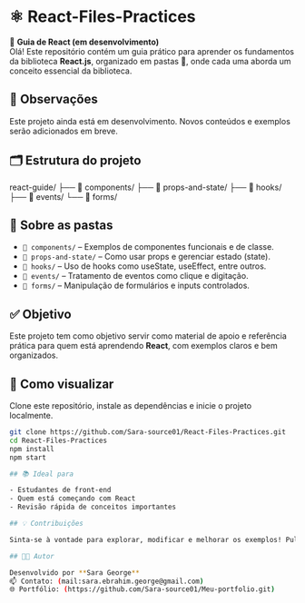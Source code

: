 # ⚛️ React-Files-Practices
📘 **Guia de React (em desenvolvimento)**  
Olá! Este repositório contém um guia prático para aprender os fundamentos da biblioteca **React.js**, organizado em pastas 📂, onde cada uma aborda um conceito essencial da biblioteca.

## 🚧 Observações

Este projeto ainda está em desenvolvimento. Novos conteúdos e exemplos serão adicionados em breve.

## 🗂️ Estrutura do projeto
react-guide/
├── 📁 components/
├── 📁 props-and-state/
├── 📁 hooks/
├── 📁 events/
└── 📁 forms/


## 📂 Sobre as pastas

- `📁 components/` – Exemplos de componentes funcionais e de classe.
- `📁 props-and-state/` – Como usar props e gerenciar estado (state).
- `📁 hooks/` – Uso de hooks como useState, useEffect, entre outros.
- `📁 events/` – Tratamento de eventos como clique e digitação.
- `📁 forms/` – Manipulação de formulários e inputs controlados.

## ✅ Objetivo

Este projeto tem como objetivo servir como material de apoio e referência prática para quem está aprendendo **React**, com exemplos claros e bem organizados.

## 🚀 Como visualizar

Clone este repositório, instale as dependências e inicie o projeto localmente.

```bash
git clone https://github.com/Sara-source01/React-Files-Practices.git
cd React-Files-Practices
npm install
npm start

## 📚 Ideal para

- Estudantes de front-end  
- Quem está começando com React  
- Revisão rápida de conceitos importantes

## 💡 Contribuições

Sinta-se à vontade para explorar, modificar e melhorar os exemplos! Pull Requests são bem-vindos. 🙌

## 🧑‍💻 Autor

Desenvolvido por **Sara George**  
📫 Contato: (mail:sara.ebrahim.george@gmail.com)  
🌐 Portfólio: (https://github.com/Sara-source01/Meu-portfolio.git)

